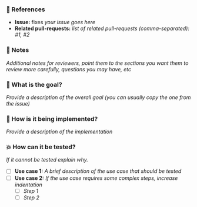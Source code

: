 ### :pushpin: References
* **Issue:** fixes _your issue goes here_
* **Related pull-requests:** _list of related pull-requests (comma-separated): #1, #2_
### :memo: Notes
_Additional notes for reviewers, point them to the sections you want them to review more carefully, questions you may have, etc_
### :tophat: What is the goal?
_Provide a description of the overall goal (you can usually copy the one from the issue)_
### :memo: How is it being implemented?
_Provide a description of the implementation_
### :boom: How can it be tested?
_If it cannot be tested explain why._
- [ ] **Use case 1:** _A brief description of the use case that should be tested_
- [ ] **Use case 2:** _If the use case requires some complex steps, increase indentation_
  - [ ] _Step 1_
  - [ ] _Step 2_
